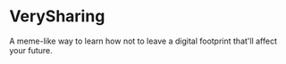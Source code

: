 # VerySharing
A meme-like way to learn how not to leave a digital footprint that'll affect your future.
